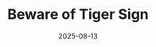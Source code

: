 ---
title: "Beware of Tiger Sign"
date: 2025-08-13
publish_on: "2025-08-13"
summary: "A 3D-printed warning-style sign in the style of classic industrial DANGER signage, reimagined with a Mizzou tiger centerpiece. Bold, clean, and perfect for a Tiger fan’s workshop, office, or door."
tags: [Signs, NCAA]
photos: ["/assets/img/beware1.png", "/assets/img/beware2.png"]
category: Signs
detail: >
  Designed in the bold visual language of classic industrial DANGER signage, this 3D-printed wall sign reimagines the iconic warning label with a fierce Mizzou Tiger twist. The layered dimensional design adds depth while the sharp black and gold layout commands attention — ideal for garages, workshops, game rooms, or dorm doors. A playful yet assertive statement piece for Tiger fans who appreciate design with attitude.
square_url: 
makerworld_url: 
---
